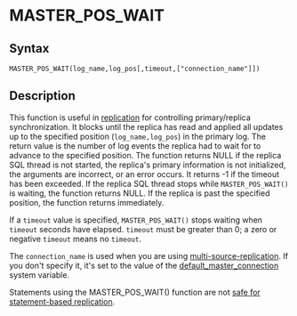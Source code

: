 
# MASTER_POS_WAIT

## Syntax


```
MASTER_POS_WAIT(log_name,log_pos[,timeout,["connection_name"]])
```

## Description


This function is useful in [replication](../../../../../../server-usage/replication-cluster-multi-master/README.md) for controlling primary/replica synchronization. It blocks until the replica has read and applied all updates up to the specified position (`log_name,log_pos`) in the primary log. The return value is the number of log events the replica had to wait for to advance to the specified position. The function returns NULL if
the replica SQL thread is not started, the replica's primary information is not
initialized, the arguments are incorrect, or an error occurs. It returns -1 if
the timeout has been exceeded. If the replica SQL thread stops while
 `MASTER_POS_WAIT()` is waiting, the function returns NULL. If
the replica is past the specified position, the function returns immediately.


If a `timeout` value is specified, `MASTER_POS_WAIT()` stops
waiting when `timeout` seconds have elapsed. `timeout` must be greater than 0; a
zero or negative `timeout` means no `timeout`.


The `connection_name` is used when you are using [multi-source-replication](../../../../../../server-usage/replication-cluster-multi-master/standard-replication/multi-source-replication.md). If you don't specify it, it's set to the value of the [default_master_connection](../../../../../../server-usage/replication-cluster-multi-master/standard-replication/replication-and-binary-log-system-variables.md) system variable.


Statements using the MASTER_POS_WAIT() function are not [safe for statement-based replication](../../../../../../server-usage/replication-cluster-multi-master/standard-replication/unsafe-statements-for-statement-based-replication.md).

